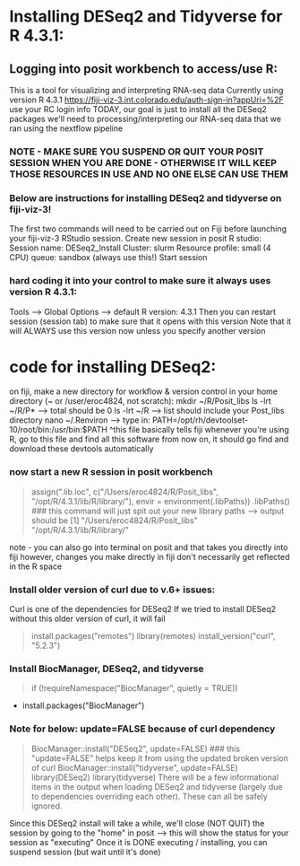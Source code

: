 # Installing DESeq2 and Tidyverse for R 4.3.1:

## Logging into posit workbench to access/use R: 
This is a tool for visualizing and interpreting RNA-seq data
Currently using version R 4.3.1
https://fiji-viz-3.int.colorado.edu/auth-sign-in?appUri=%2F
use your RC login info
TODAY, our goal is just to install all the DESeq2 packages we'll need to processing/interpreting our RNA-seq data that we ran using the nextflow pipeline


### NOTE - MAKE SURE YOU SUSPEND OR QUIT YOUR POSIT SESSION WHEN YOU ARE DONE - OTHERWISE IT WILL KEEP THOSE RESOURCES IN USE AND NO ONE ELSE CAN USE THEM

### Below are instructions for installing DESeq2 and tidyverse on fiji-viz-3!
The first two commands will need to be carried out on Fiji before launching your fiji-viz-3 RStudio session.
Create new session in posit R studio:
Session name: DESeq2_Install
Cluster: slurm
Resource profile: small (4 CPU)
queue: sandbox (always use this!)
Start session

### hard coding it into your control to make sure it always uses version R 4.3.1:
Tools --> Global Options --> default R version: 4.3.1
Then you can restart session (session tab) to make sure that it opens with this version
Note that it will ALWAYS use this version now unless you specify another version

# code for installing DESeq2:
on fiji, make a new directory for workflow & version control in your home directory (~ or /user/eroc4824, not scratch):
mkdir ~/R/Posit_libs
ls -lrt ~/R/P* --> total should be 0
ls -lrt ~/R --> list should include your Post_libs directory
nano ~/.Renviron --> type in: PATH=/opt/rh/devtoolset-10/root/bin:/usr/bin:$PATH
^this file basically tells fiji whenever you're using R, go to this file and find all this software
from now on, it should go find and download these devtools automatically

### now start a new R session in posit workbench
> assign(".lib.loc", c("/Users/eroc4824/R/Posit_libs", "/opt/R/4.3.1/lib/R/library/"), envir = environment(.libPaths))
> .libPaths()   ### this command will just spit out your new library paths --> output should be [1] "/Users/eroc4824/R/Posit_libs" "/opt/R/4.3.1/lib/R/library/"

note - you can also go into terminal on posit and that takes you directly into fiji
however, changes you make directly in fiji don't necessarily get reflected in the R space


### Install older version of curl due to v.6+ issues:
Curl is one of the dependencies for DESeq2
If we tried to install DESeq2 without this older version of curl, it will fail
> install.packages("remotes")
> library(remotes)
> install_version("curl", "5.2.3")


### Install BiocManager, DESeq2, and tidyverse
> if (!requireNamespace("BiocManager", quietly = TRUE))
+ install.packages("BiocManager")
### Note for below: update=FALSE because of curl dependency
> BiocManager::install("DESeq2", update=FALSE)    ### this "update=FALSE" helps keep it from using the updated broken version of curl
> BiocManager::install("tidyverse", update=FALSE)
> library(DESeq2)
> library(tidyverse)
There will be a few informational items in the output when loading DESeq2 and tidyverse (largely due to dependencies overriding each other). These can all be safely ignored.

Since this DESeq2 install will take a while, we'll close (NOT QUIT) the session by going to the "home" in posit --> this will show the status for your session as "executing"
Once it is DONE executing / installing, you can suspend session (but wait until it's done)
